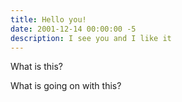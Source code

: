 ```yaml
---
title: Hello you!
date: 2001-12-14 00:00:00 -5
description: I see you and I like it
---
```


What is this?

What is going on with this?